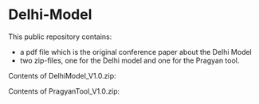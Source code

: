 # Delhi-Model
This public repository contains:
- a pdf file which is the original conference paper about the Delhi Model
- two zip-files, one for the Delhi model and one for the Pragyan tool.

Contents of DelhiModel_V1.0.zip:

Contents of PragyanTool_V1.0.zip:
